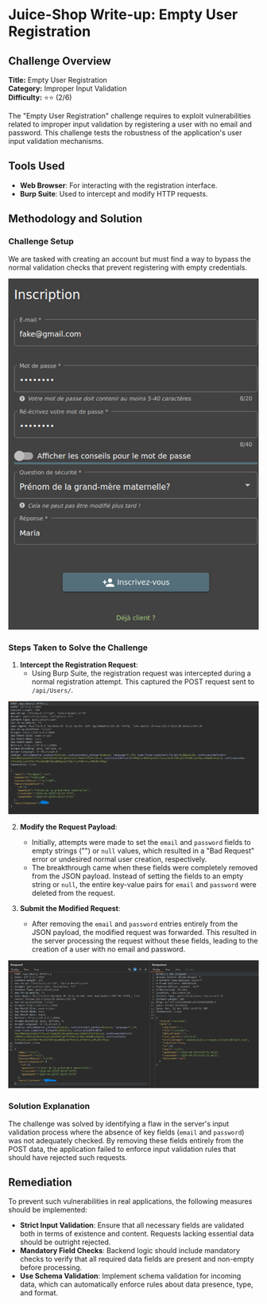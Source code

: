# Juice-Shop Write-up: Empty User Registration

## Challenge Overview

**Title:** Empty User Registration\
**Category:** Improper Input Validation\
**Difficulty:** ⭐⭐ (2/6)

The "Empty User Registration" challenge requires to exploit vulnerabilities related to improper input validation by registering a user with no email and password. This challenge tests the robustness of the application's user input validation mechanisms.

## Tools Used

- **Web Browser**: For interacting with the registration interface.
- **Burp Suite**: Used to intercept and modify HTTP requests.

## Methodology and Solution

### Challenge Setup

We are tasked with creating an account but must find a way to bypass the normal validation checks that prevent registering with empty credentials.

![normal user registration](../assets/difficulty2/empty_user_registration_1.png)

### Steps Taken to Solve the Challenge

1. **Intercept the Registration Request**:
   - Using Burp Suite, the registration request was intercepted during a normal registration attempt. This captured the POST request sent to `/api/Users/`.

![request](../assets/difficulty2/empty_user_registration_2.png)

2. **Modify the Request Payload**:
   - Initially, attempts were made to set the `email` and `password` fields to empty strings ("") or `null` values, which resulted in a "Bad Request" error or undesired normal user creation, respectively.
   - The breakthrough came when these fields were completely removed from the JSON payload. Instead of setting the fields to an empty string or `null`, the entire key-value pairs for `email` and `password` were deleted from the request.

3. **Submit the Modified Request**:
   - After removing the `email` and `password` entries entirely from the JSON payload, the modified request was forwarded. This resulted in the server processing the request without these fields, leading to the creation of a user with no email and password.

![request](../assets/difficulty2/empty_user_registration_3.png)

### Solution Explanation

The challenge was solved by identifying a flaw in the server's input validation process where the absence of key fields (`email` and `password`) was not adequately checked. By removing these fields entirely from the POST data, the application failed to enforce input validation rules that should have rejected such requests.

## Remediation

To prevent such vulnerabilities in real applications, the following measures should be implemented:

- **Strict Input Validation**: Ensure that all necessary fields are validated both in terms of existence and content. Requests lacking essential data should be outright rejected.
- **Mandatory Field Checks**: Backend logic should include mandatory checks to verify that all required data fields are present and non-empty before processing.
- **Use Schema Validation**: Implement schema validation for incoming data, which can automatically enforce rules about data presence, type, and format.
